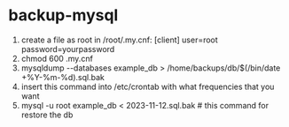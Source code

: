 # backup-mysql
1. create a file as root in /root/.my.cnf:
   [client]
   user=root
   password=yourpassword
2. chmod 600 .my.cnf
3. mysqldump --databases example_db > /home/backups/db/$(/bin/date +\%Y-\%m-\%d).sql.bak
4. insert this command into /etc/crontab with what frequencies that you want
5. mysql -u root example_db < 2023-11-12.sql.bak  # this command for restore the db 
